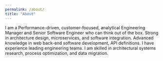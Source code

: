 ```yaml
---
permalink: /about/
title: "About"
---
```

I am a Performance-driven, customer-focused, analytical
Engineering Manager and Senior Software Engineer who can
think out of the box. Strong in architecture design, microservices, and software
integration. Advanced knowledge in web back-end software
development, API definitions. I
have experience leading engineering teams. I am skilled in architectural
systems research, process optimization, and data migration.